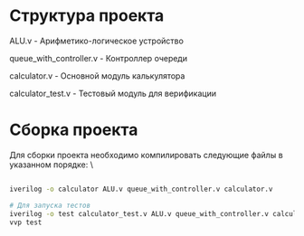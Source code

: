 # Структура проекта
ALU.v - Арифметико-логическое устройство

queue_with_controller.v - Контроллер очереди

calculator.v - Основной модуль калькулятора

calculator_test.v - Тестовый модуль для верификации

# Сборка проекта
Для сборки проекта необходимо компилировать следующие файлы в указанном порядке: \\


```bash

iverilog -o calculator ALU.v queue_with_controller.v calculator.v

# Для запуска тестов
iverilog -o test calculator_test.v ALU.v queue_with_controller.v calculator.v
vvp test



